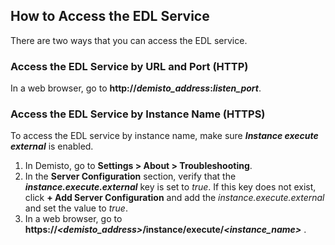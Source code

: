 ## How to Access the EDL Service

There are two ways that you can access the EDL service.

### Access the EDL Service by URL and Port (HTTP)
In a web browser, go to **http://*demisto_address*:*listen_port***.


### Access the EDL Service by Instance Name (HTTPS)
To access the EDL service by instance name, make sure ***Instance execute external*** is enabled. 

1. In Demisto, go to **Settings > About > Troubleshooting**.
2. In the **Server Configuration** section, verify that the ***instance.execute.external*** key is set to *true*. If this key does not exist, click **+ Add Server Configuration** and add the *instance.execute.external* and set the value to *true*.
3. In a web browser, go to **https://*<demisto_address>*/instance/execute/*<instance_name>*** .
